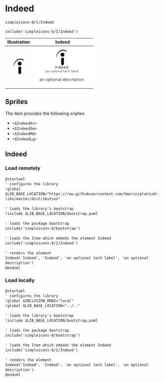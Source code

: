 # Indeed


```text
simpleicons-8/I/Indeed
```

```text
include('simpleicons-8/I/Indeed')
```



| Illustration | Indeed |
| :---: | :---: |
| ![illustration for Illustration](../../simpleicons-8/I/Indeed.png) | ![illustration for Indeed](../../simpleicons-8/I/Indeed.Local.png) |



## Sprites
The item provides the following sriptes:

- `<$IndeedXs>`
- `<$IndeedSm>`
- `<$IndeedMd>`
- `<$IndeedLg>`





## Indeed

### Load remotely
```plantuml
@startuml
' configures the library
!global $LIB_BASE_LOCATION="https://raw.githubusercontent.com/tmorin/plantuml-libs/master/distribution"

' loads the library's bootstrap
!include $LIB_BASE_LOCATION/bootstrap.puml

' loads the package bootstrap
include('simpleicons-8/bootstrap')

' loads the Item which embeds the element Indeed
include('simpleicons-8/I/Indeed')

' renders the element
Indeed('Indeed', 'Indeed', 'an optional tech label', 'an optional description')
@enduml
```

### Load locally
```plantuml
@startuml
' configures the library
!global $INCLUSION_MODE="local"
!global $LIB_BASE_LOCATION="../.."

' loads the library's bootstrap
!include $LIB_BASE_LOCATION/bootstrap.puml

' loads the package bootstrap
include('simpleicons-8/bootstrap')

' loads the Item which embeds the element Indeed
include('simpleicons-8/I/Indeed')

' renders the element
Indeed('Indeed', 'Indeed', 'an optional tech label', 'an optional description')
@enduml
```

